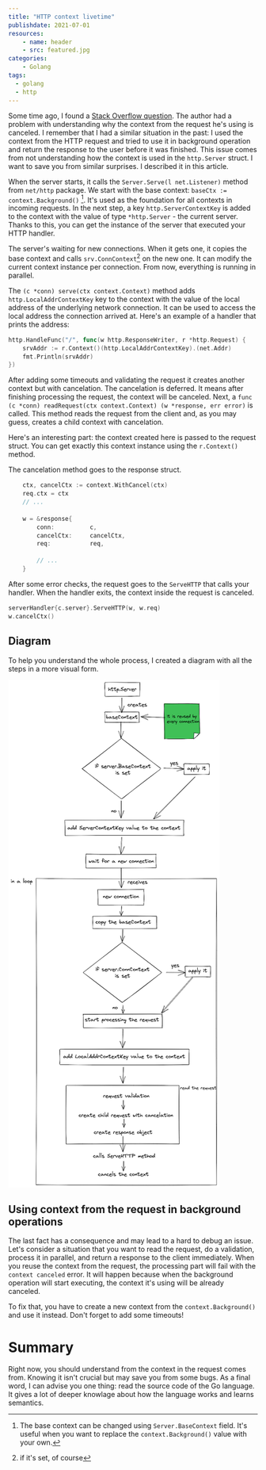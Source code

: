 ```yaml
---
title: "HTTP context livetime"
publishdate: 2021-07-01
resources:
    - name: header
    - src: featured.jpg
categories: 
    - Golang
tags:
  - golang
  - http
---
```


Some time ago, I found a [Stack Overflow question](https://stackoverflow.com/questions/29879036/go-websocket-server-use-of-closed-network-connection). The author had a problem with understanding why the context from the request he's using is canceled. I remember that I had a similar situation in the past: I used the context from the HTTP request and tried to use it in background operation and return the response to the user before it was finished. This issue comes from not understanding how the context is used in the `http.Server` struct. I want to save you from similar surprises. I described it in this article.

When the server starts, it calls the `Server.Serve(l net.Listener)` method from `net/http` package. We start with the base context: `baseCtx := context.Background()` [^1]. It's used as the foundation for all contexts in incoming requests. In the next step, a key `http.ServerContextKey` is added to the context with the value of type `*http.Server` - the current server. Thanks to this, you can get the instance of the server that executed your HTTP handler.

The server's waiting for new connections. When it gets one, it copies the base context and calls `srv.ConnContext`[^2] on the new one. It can modify the current context instance per connection. From now, everything is running in parallel.

The `(c *conn) serve(ctx context.Context)` method adds `http.LocalAddrContextKey` key to the context with the value of the local address of the underlying network connection. It can be used to access the local address the connection arrived at. Here's an example of a handler that prints the address:

```go
http.HandleFunc("/", func(w http.ResponseWriter, r *http.Request) {
	srvAddr := r.Context()(http.LocalAddrContextKey).(net.Addr)
	fmt.Println(srvAddr)
})
```

After adding some timeouts and validating the request it creates another context but with cancelation. The cancelation is deferred. It means after finishing processing the request, the context will be canceled. Next, a `func (c *conn) readRequest(ctx context.Context) (w *response, err error)` is called. This method reads the request from the client and, as you may guess, creates a child context with cancelation.

Here's an interesting part: the context created here is passed to the request struct. You can get exactly this context instance using the `r.Context()` method.

The cancelation method goes to the response struct.

```go
	ctx, cancelCtx := context.WithCancel(ctx)
	req.ctx = ctx
	// ...

	w = &response{
		conn:          c,
		cancelCtx:     cancelCtx,
		req:           req,

		// ...
	}
```

After some error checks, the request goes to the `ServeHTTP` that calls your handler. When the handler exits, the context inside the request is canceled.

```go
serverHandler{c.server}.ServeHTTP(w, w.req)
w.cancelCtx()
```

## Diagram

To help you understand the whole process, I created a diagram with all the steps in a more visual form.

![diagram](diagram.png)

## Using context from the request in background operations
The last fact has a consequence and may lead to a hard to debug an issue. Let's consider a situation that you want to read the request, do a validation, process it in parallel, and return a response to the client immediately. When you reuse the context from the request, the processing part will fail with the `context canceled` error. It will happen because when the background operation will start executing, the context it's using will be already canceled.

To fix that, you have to create a new context from the `context.Background()` and use it instead. Don't forget to add some timeouts!

# Summary

Right now, you should understand from the context in the request comes from. Knowing it isn't crucial but may save you from some bugs. As a final word, I can advise you one thing: read the source code of the Go language. It gives a lot of deeper knowlage about how the language works and learns semantics.

[^1]: The base context can be changed using `Server.BaseContext` field. It's useful when you want to replace the `context.Background()` value with your own. 
[^2]: if it's set, of course
